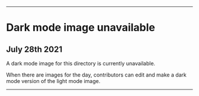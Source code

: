 
***
 
# Dark mode image unavailable

## July 28th 2021

A dark mode image for this directory is currently unavailable.

When there are images for the day, contributors can edit and make a dark mode version of the light mode image.

***
